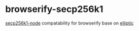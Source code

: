 # browserify-secp256k1
[secp256k1-node](https://github.com/wanderer/secp256k1-node/) compatability for browserify base on [elliptic](https://github.com/indutny/elliptic/) 

